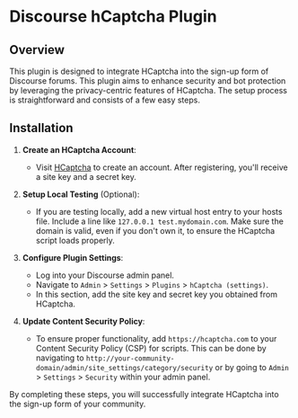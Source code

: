 # Discourse hCaptcha Plugin

## Overview

This plugin is designed to integrate HCaptcha into the sign-up form of Discourse forums. This plugin aims to enhance security and bot protection by leveraging the privacy-centric features of HCaptcha. The setup process is straightforward and consists of a few easy steps.

## Installation

1. **Create an HCaptcha Account**:
   - Visit [HCaptcha](https://www.hcaptcha.com/) to create an account. After registering, you'll receive a site key and a secret key.

2. **Setup Local Testing** (Optional):
   - If you are testing locally, add a new virtual host entry to your hosts file. Include a line like `127.0.0.1 test.mydomain.com`. Make sure the domain is valid, even if you don't own it, to ensure the HCaptcha script loads properly.

3. **Configure Plugin Settings**:
   - Log into your Discourse admin panel.
   - Navigate to `Admin` > `Settings` > `Plugins` > `hCaptcha (settings)`.
   - In this section, add the site key and secret key you obtained from HCaptcha.

4. **Update Content Security Policy**:
   - To ensure proper functionality, add `https://hcaptcha.com` to your Content Security Policy (CSP) for scripts. This can be done by navigating to `http://your-community-domain/admin/site_settings/category/security` or by going to `Admin` > `Settings` > `Security` within your admin panel.

By completing these steps, you will successfully integrate HCaptcha into the sign-up form of your community.
